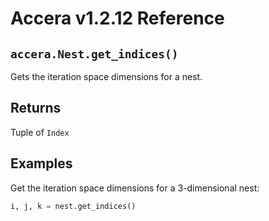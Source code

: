 [//]: # (Project: Accera)
[//]: # (Version: v1.2.12)

# Accera v1.2.12 Reference

## `accera.Nest.get_indices()`
Gets the iteration space dimensions for a nest.

## Returns
Tuple of `Index`

## Examples

Get the iteration space dimensions for a 3-dimensional nest:

```python
i, j, k = nest.get_indices()
```

<div style="page-break-after: always;"></div>
